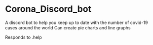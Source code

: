 # Corona_Discord_bot
A discord bot to help you keep up to date with the number of covid-19 cases around the world
Can create pie charts and line graphs

Responds to .help
